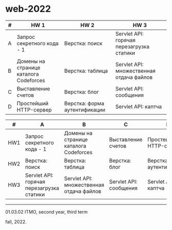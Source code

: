 # web-2022

#|HW 1|HW 2|HW 3
---|---|---|---
A|Запрос секретного кода - 1|Верстка: поиск|Servlet API: горячая перезагрузка статики
B|Домены на странице каталога Codeforces|Верстка: таблица|Servlet API: множественная отдача файлов
C|Выставление счетов|Верстка: блог|Servlet API: сообщения
D|Простейший HTTP-сервер|Верстка: форма аутентификации|Servlet API: каптча

#|A|B|C|D
---|---|---|---|---
HW1|Запрос секретного кода - 1|Домены на странице каталога Codeforces|Выставление счетов|Простейший HTTP-сервер
HW2|Верстка: поиск|Верстка: таблица|Верстка: блог|Верстка: форма аутентификации
HW3|Servlet API: горячая перезагрузка статики|Servlet API: множественная отдача файлов|Servlet API: сообщения|Servlet API: каптча

------
01.03.02 ITMO, second year, third term

fall, 2022.
